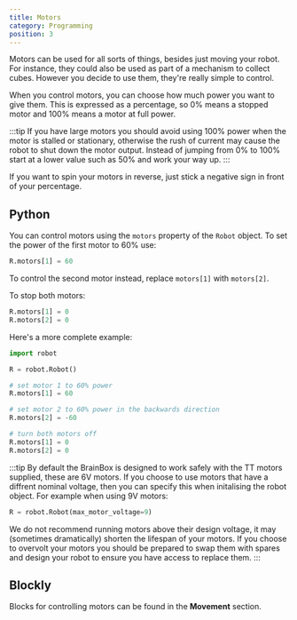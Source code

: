 ```yaml
---
title: Motors
category: Programming
position: 3
---
```

Motors can be used for all sorts of things, besides just moving your robot. For instance, they could also be used as part of a mechanism to collect cubes. However you decide to use them, they're really simple to control.

When you control motors, you can choose how much power you want to give them. This is expressed as a percentage, so 0% means a stopped motor and 100% means a motor at full power.

:::tip
If you have large motors you should avoid using 100% power when the motor is stalled or stationary, otherwise the rush of current may cause the robot to shut down the motor output. Instead of jumping from 0% to 100% start at a lower value such as 50% and work your way up.
:::

If you want to spin your motors in reverse, just stick a negative sign in front of your percentage.

## Python

You can control motors using the `motors` property of the `Robot` object. To set the power of the first motor to 60% use:

```python
R.motors[1] = 60
```

To control the second motor instead, replace `motors[1]` with `motors[2]`.

To stop both motors:

```python
R.motors[1] = 0
R.motors[2] = 0
```

Here's a more complete example:

```python
import robot

R = robot.Robot()

# set motor 1 to 60% power
R.motors[1] = 60

# set motor 2 to 60% power in the backwards direction
R.motors[2] = -60

# turn both motors off
R.motors[1] = 0
R.motors[2] = 0
```

:::tip
By default the BrainBox is designed to work safely with the TT motors supplied, these are 6V motors. If you choose to use motors that have a diffrent nominal voltage, then you can specify this when initalising the robot object. For example when using 9V motors:

```python
R = robot.Robot(max_motor_voltage=9)
```

We do not recommend running motors above their design voltage, it may (sometimes dramatically) shorten the lifespan of your motors. If you choose to overvolt your motors you should be prepared to swap them with spares and design your robot to ensure you have access to replace them.
:::

## Blockly

Blocks for controlling motors can be found in the **Movement** section.
